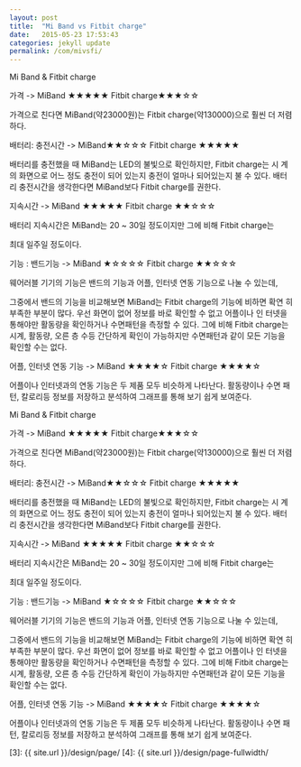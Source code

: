 ```yaml
---
layout: post
title:  "Mi Band vs Fitbit charge"
date:   2015-05-23 17:53:43
categories: jekyll update
permalink: /com/mivsfi/
---
```

Mi Band & Fitbit charge

가격 -> MiBand ★★★★★ Fitbit charge★★★☆☆

가격으로 친다면 MiBand(약23000원)는 Fitbit charge(약130000)으로 훨씬 더 저렴 하다.

 

배터리: 충전시간 -> MiBand★★☆☆☆ Fitbit charge ★★★★★

배터리를 충전했을 때 MiBand는 LED의 불빛으로 확인하지만, Fitbit charge는 시 계의 화면으로 어느 정도 충전이 되어 있는지 충전이 얼마나 되어있는지 불 수 있다. 배터리 충전시간을 생각한다면 MiBand보다 Fitbit charge를 권한다.

지속시간 -> MiBand ★★★★★ Fitbit charge ★★☆☆☆

배터리 지속시간은 MiBand는 20 ~ 30일 정도이지만 그에 비해 Fitbit charge는

최대 일주일 정도이다.

 

기능 : 밴드기능 -> MiBand ★☆☆☆☆ Fitbit charge ★★☆☆☆

웨어러블 기기의 기능은 밴드의 기능과 어플, 인터넷 연동 기능으로 나눌 수 있는데,

그중에서 밴드의 기능을 비교해보면 MiBand는 Fitbit charge의 기능에 비하면 확연 히 부족한 부분이 많다. 우선 화면이 없어 정보를 바로 확인할 수 없고 어플이나 인 터넷을 통해야만 활동량을 확인하거나 수면패턴을 측정할 수 있다. 그에 비해 Fitbit charge는 시계, 활동량, 오른 층 수등 간단하게 확인이 가능하지만 수면패턴과 같이 모든 기능을 확인할 수는 없다.

 

어플, 인터넷 연동 기능 -> MiBand ★★★★☆ Fitbit charge ★★★★☆

어플이나 인터넷과의 연동 기능은 두 제품 모두 비슷하게 나타난다. 활동량이나 수면 패턴, 칼로리등 정보를 저장하고 분석하여 그래프를 통해 보기 쉽게 보여준다.

Mi Band & Fitbit charge

가격 -> MiBand ★★★★★ Fitbit charge★★★☆☆

가격으로 친다면 MiBand(약23000원)는 Fitbit charge(약130000)으로 훨씬 더 저렴 하다.

 

배터리: 충전시간 -> MiBand★★☆☆☆ Fitbit charge ★★★★★

배터리를 충전했을 때 MiBand는 LED의 불빛으로 확인하지만, Fitbit charge는 시 계의 화면으로 어느 정도 충전이 되어 있는지 충전이 얼마나 되어있는지 불 수 있다. 배터리 충전시간을 생각한다면 MiBand보다 Fitbit charge를 권한다.

지속시간 -> MiBand ★★★★★ Fitbit charge ★★☆☆☆

배터리 지속시간은 MiBand는 20 ~ 30일 정도이지만 그에 비해 Fitbit charge는

최대 일주일 정도이다.

 

기능 : 밴드기능 -> MiBand ★☆☆☆☆ Fitbit charge ★★☆☆☆

웨어러블 기기의 기능은 밴드의 기능과 어플, 인터넷 연동 기능으로 나눌 수 있는데,

그중에서 밴드의 기능을 비교해보면 MiBand는 Fitbit charge의 기능에 비하면 확연 히 부족한 부분이 많다. 우선 화면이 없어 정보를 바로 확인할 수 없고 어플이나 인 터넷을 통해야만 활동량을 확인하거나 수면패턴을 측정할 수 있다. 그에 비해 Fitbit charge는 시계, 활동량, 오른 층 수등 간단하게 확인이 가능하지만 수면패턴과 같이 모든 기능을 확인할 수는 없다.

 

어플, 인터넷 연동 기능 -> MiBand ★★★★☆ Fitbit charge ★★★★☆

어플이나 인터넷과의 연동 기능은 두 제품 모두 비슷하게 나타난다. 활동량이나 수면 패턴, 칼로리등 정보를 저장하고 분석하여 그래프를 통해 보기 쉽게 보여준다.


 [1]: http://foundation.zurb.com/docs/components/clearing.html
 [2]: http://foundation.zurb.com/docs/components/block_grid.html
 [3]: {{ site.url }}/design/page/
 [4]: {{ site.url }}/design/page-fullwidth/

